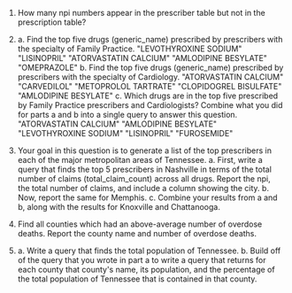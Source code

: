 1. How many npi numbers appear in the prescriber table but not in the prescription table?

2.
    a. Find the top five drugs (generic_name) prescribed by prescribers with the specialty of Family Practice.
    "LEVOTHYROXINE SODIUM"
    "LISINOPRIL"
    "ATORVASTATIN CALCIUM"
    "AMLODIPINE BESYLATE"
    "OMEPRAZOLE"
    b. Find the top five drugs (generic_name) prescribed by prescribers with the specialty of Cardiology.
    "ATORVASTATIN CALCIUM"
    "CARVEDILOL"
    "METOPROLOL TARTRATE"
    "CLOPIDOGREL BISULFATE"
    "AMLODIPINE BESYLATE"
    c. Which drugs are in the top five prescribed by Family Practice prescribers and Cardiologists? Combine what you did for parts a and b into a single query to answer this question.
    "ATORVASTATIN CALCIUM"
    "AMLODIPINE BESYLATE"
    "LEVOTHYROXINE SODIUM"
    "LISINOPRIL"
    "FUROSEMIDE"
3. Your goal in this question is to generate a list of the top prescribers in each of the major metropolitan areas of Tennessee.
    a. First, write a query that finds the top 5 prescribers in Nashville in terms of the total number of claims (total_claim_count) across all drugs. Report the npi, the total number of claims, and include a column showing the city.
    b. Now, report the same for Memphis.
    c. Combine your results from a and b, along with the results for Knoxville and Chattanooga.

4. Find all counties which had an above-average number of overdose deaths. Report the county name and number of overdose deaths.

5.
    a. Write a query that finds the total population of Tennessee.
    b. Build off of the query that you wrote in part a to write a query that returns for each county that county's name, its population, and the percentage of the total population of Tennessee that is contained in that county.

